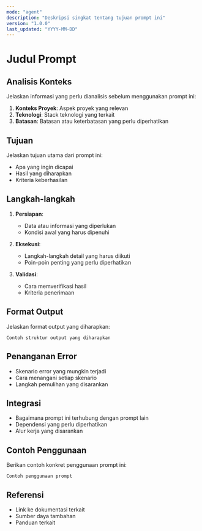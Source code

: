 ```yaml
---
mode: "agent"
description: "Deskripsi singkat tentang tujuan prompt ini"
version: "1.0.0"
last_updated: "YYYY-MM-DD"
---
```

# Judul Prompt

## Analisis Konteks
Jelaskan informasi yang perlu dianalisis sebelum menggunakan prompt ini:
1. **Konteks Proyek**: Aspek proyek yang relevan
2. **Teknologi**: Stack teknologi yang terkait
3. **Batasan**: Batasan atau keterbatasan yang perlu diperhatikan

## Tujuan
Jelaskan tujuan utama dari prompt ini:
- Apa yang ingin dicapai
- Hasil yang diharapkan
- Kriteria keberhasilan

## Langkah-langkah
1. **Persiapan**:
   - Data atau informasi yang diperlukan
   - Kondisi awal yang harus dipenuhi

2. **Eksekusi**:
   - Langkah-langkah detail yang harus diikuti
   - Poin-poin penting yang perlu diperhatikan

3. **Validasi**:
   - Cara memverifikasi hasil
   - Kriteria penerimaan

## Format Output
Jelaskan format output yang diharapkan:
```
Contoh struktur output yang diharapkan
```

## Penanganan Error
- Skenario error yang mungkin terjadi
- Cara menangani setiap skenario
- Langkah pemulihan yang disarankan

## Integrasi
- Bagaimana prompt ini terhubung dengan prompt lain
- Dependensi yang perlu diperhatikan
- Alur kerja yang disarankan

## Contoh Penggunaan
Berikan contoh konkret penggunaan prompt ini:
```
Contoh penggunaan prompt
```

## Referensi
- Link ke dokumentasi terkait
- Sumber daya tambahan
- Panduan terkait
